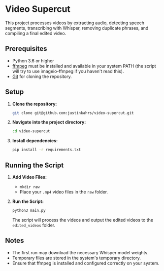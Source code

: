 # Video Supercut

This project processes videos by extracting audio, detecting speech segments, transcribing with Whisper, removing duplicate phrases, and compiling a final edited video.

## Prerequisites

- Python 3.6 or higher
- [ffmpeg](https://ffmpeg.org/) must be installed and available in your system PATH (the script will try to use imageio-ffmpeg if you haven't read this).
- [Git](https://git-scm.com/) for cloning the repository.

## Setup

1. **Clone the repository:**
   ```bash
   git clone git@github.com:justinkahrs/video-supercut.git
   ```
2. **Navigate into the project directory:**
   ```bash
   cd video-supercut
   ```
3. **Install dependencies:**
   ```bash
   pip install -r requirements.txt
   ```

## Running the Script

1. **Add Video Files:**

   - `mkdir raw`
   - Place your `.mp4` video files in the `raw` folder.

2. **Run the Script:**
   ```bash
   python3 main.py
   ```
   The script will process the videos and output the edited videos to the `edited_videos` folder.

## Notes

- The first run may download the necessary Whisper model weights.
- Temporary files are stored in the system's temporary directory.
- Ensure that ffmpeg is installed and configured correctly on your system.
